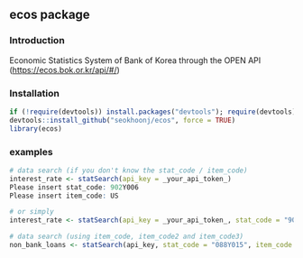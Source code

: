 ecos package
---

### Introduction
Economic Statistics System of Bank of Korea through the OPEN API  
(https://ecos.bok.or.kr/api/#/)

### Installation
```r
if (!require(devtools)) install.packages("devtools"); require(devtools)  
devtools::install_github("seokhoonj/ecos", force = TRUE)  
library(ecos)
```

### examples
```r
# data search (if you don't know the stat_code / item_code)
interest_rate <- statSearch(api_key = _your_api_token_)
Please insert stat_code: 902Y006
Please insert item_code: US

# or simply
interest_rate <- statSearch(api_key = _your_api_token_, stat_code = "902Y006", item_code = "US")

# data search (using item_code, item_code2 and item_code3)
non_bank_loans <- statSearch(api_key, stat_code = "088Y015", item_code = "AEX10000", item_code2 = "0920", item_code3 = "U00")
```


